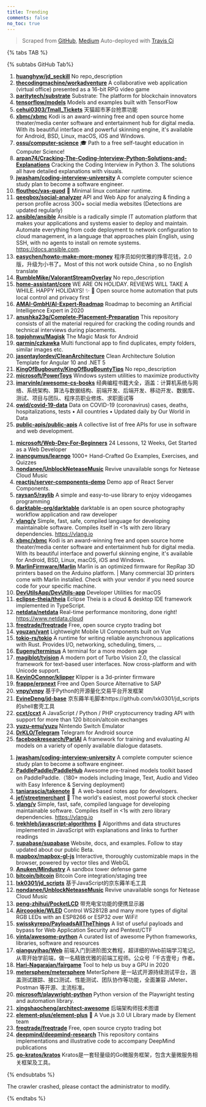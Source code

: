 ```yaml
---
title: Trending
comments: false
no_toc: true
---
```


> Scraped from [GitHub](https://github.com/trending), [Medium](https://medium.com/topic/popular)
Auto-deployed with [Travis Ci](https://travis-ci.org/)

{% tabs TAB %}
<!-- tab GitHub -->
{% subtabs GitHub Tab%}
<!-- tab Daily -->
1. [**huanghyw/jd_seckill**](https://github.com/huanghyw/jd_seckill)
No repo_description
2. [**thecodingmachine/workadventure**](https://github.com/thecodingmachine/workadventure)
A collaborative web application (virtual office) presented as a 16-bit RPG video game
3. [**paritytech/substrate**](https://github.com/paritytech/substrate)
Substrate: The platform for blockchain innovators
4. [**tensorflow/models**](https://github.com/tensorflow/models)
Models and examples built with TensorFlow
5. [**cehui0303/Tmall_Tickets**](https://github.com/cehui0303/Tmall_Tickets)
天猫超市茅台抢票功能
6. [**xbmc/xbmc**](https://github.com/xbmc/xbmc)
Kodi is an award-winning free and open source home theater/media center software and entertainment hub for digital media. With its beautiful interface and powerful skinning engine, it's available for Android, BSD, Linux, macOS, iOS and Windows.
7. [**ossu/computer-science**](https://github.com/ossu/computer-science)
🎓 Path to a free self-taught education in Computer Science!
8. [**arpan74/Cracking-The-Coding-Interview-Python-Solutions-and-Explanations**](https://github.com/arpan74/Cracking-The-Coding-Interview-Python-Solutions-and-Explanations)
Cracking the Coding Interview in Python 3. The solutions all have detailed explanations with visuals.
9. [**jwasham/coding-interview-university**](https://github.com/jwasham/coding-interview-university)
A complete computer science study plan to become a software engineer.
10. [**flouthoc/vas-quod**](https://github.com/flouthoc/vas-quod)
🚡 Minimal linux container runtime.
11. [**qeeqbox/social-analyzer**](https://github.com/qeeqbox/social-analyzer)
API and Web App for analyzing & finding a person profile across 300+ social media websites (Detections are updated regularly)
12. [**ansible/ansible**](https://github.com/ansible/ansible)
Ansible is a radically simple IT automation platform that makes your applications and systems easier to deploy and maintain. Automate everything from code deployment to network configuration to cloud management, in a language that approaches plain English, using SSH, with no agents to install on remote systems. https://docs.ansible.com.
13. [**easychen/howto-make-more-money**](https://github.com/easychen/howto-make-more-money)
程序员如何优雅的挣零花钱，2.0版，升级为小书了。Most of this not work outside China , so no English translate
14. [**RumbleMike/ValorantStreamOverlay**](https://github.com/RumbleMike/ValorantStreamOverlay)
No repo_description
15. [**home-assistant/core**](https://github.com/home-assistant/core)
WE ARE ON HOLIDAY. REVIEWS WILL TAKE A WHILE. HAPPY HOLIDAYS! ✨ 🏡 Open source home automation that puts local control and privacy first
16. [**AMAI-GmbH/AI-Expert-Roadmap**](https://github.com/AMAI-GmbH/AI-Expert-Roadmap)
Roadmap to becoming an Artificial Intelligence Expert in 2020
17. [**anushka23g/Complete-Placement-Preparation**](https://github.com/anushka23g/Complete-Placement-Preparation)
This repository consists of all the material required for cracking the coding rounds and technical interviews during placements.
18. [**topjohnwu/Magisk**](https://github.com/topjohnwu/Magisk)
The Magic Mask for Android
19. [**qarmin/czkawka**](https://github.com/qarmin/czkawka)
Multi functional app to find duplicates, empty folders, similar images etc.
20. [**jasontaylordev/CleanArchitecture**](https://github.com/jasontaylordev/CleanArchitecture)
Clean Architecture Solution Template for Angular 10 and .NET 5
21. [**KingOfBugbounty/KingOfBugBountyTips**](https://github.com/KingOfBugbounty/KingOfBugBountyTips)
No repo_description
22. [**microsoft/PowerToys**](https://github.com/microsoft/PowerToys)
Windows system utilities to maximize productivity
23. [**imarvinle/awesome-cs-books**](https://github.com/imarvinle/awesome-cs-books)
经典编程书籍大全，涵盖：计算机系统与网络、系统架构、算法与数据结构、前端开发、后端开发、移动开发、数据库、测试、项目与团队、程序员职业修炼、求职面试等
24. [**owid/covid-19-data**](https://github.com/owid/covid-19-data)
Data on COVID-19 (coronavirus) cases, deaths, hospitalizations, tests • All countries • Updated daily by Our World in Data
25. [**public-apis/public-apis**](https://github.com/public-apis/public-apis)
A collective list of free APIs for use in software and web development.
<!-- endtab -->
<!-- tab Weekly -->
1. [**microsoft/Web-Dev-For-Beginners**](https://github.com/microsoft/Web-Dev-For-Beginners)
24 Lessons, 12 Weeks, Get Started as a Web Developer
2. [**inancgumus/learngo**](https://github.com/inancgumus/learngo)
1000+ Hand-Crafted Go Examples, Exercises, and Quizzes
3. [**nondanee/UnblockNeteaseMusic**](https://github.com/nondanee/UnblockNeteaseMusic)
Revive unavailable songs for Netease Cloud Music
4. [**reactjs/server-components-demo**](https://github.com/reactjs/server-components-demo)
Demo app of React Server Components.
5. [**raysan5/raylib**](https://github.com/raysan5/raylib)
A simple and easy-to-use library to enjoy videogames programming
6. [**darktable-org/darktable**](https://github.com/darktable-org/darktable)
darktable is an open source photography workflow application and raw developer
7. [**vlang/v**](https://github.com/vlang/v)
Simple, fast, safe, compiled language for developing maintainable software. Compiles itself in <1s with zero library dependencies. https://vlang.io
8. [**xbmc/xbmc**](https://github.com/xbmc/xbmc)
Kodi is an award-winning free and open source home theater/media center software and entertainment hub for digital media. With its beautiful interface and powerful skinning engine, it's available for Android, BSD, Linux, macOS, iOS and Windows.
9. [**MarlinFirmware/Marlin**](https://github.com/MarlinFirmware/Marlin)
Marlin is an optimized firmware for RepRap 3D printers based on the Arduino platform. | Many commercial 3D printers come with Marlin installed. Check with your vendor if you need source code for your specific machine.
10. [**DevUtilsApp/DevUtils-app**](https://github.com/DevUtilsApp/DevUtils-app)
Developer Utilities for macOS
11. [**eclipse-theia/theia**](https://github.com/eclipse-theia/theia)
Eclipse Theia is a cloud & desktop IDE framework implemented in TypeScript.
12. [**netdata/netdata**](https://github.com/netdata/netdata)
Real-time performance monitoring, done right! https://www.netdata.cloud
13. [**freqtrade/freqtrade**](https://github.com/freqtrade/freqtrade)
Free, open source crypto trading bot
14. [**youzan/vant**](https://github.com/youzan/vant)
Lightweight Mobile UI Components built on Vue
15. [**tokio-rs/tokio**](https://github.com/tokio-rs/tokio)
A runtime for writing reliable asynchronous applications with Rust. Provides I/O, networking, scheduling, timers, ...
16. [**Eugeny/terminus**](https://github.com/Eugeny/terminus)
A terminal for a more modern age
17. [**magiblot/tvision**](https://github.com/magiblot/tvision)
A modern port of Turbo Vision 2.0, the classical framework for text-based user interfaces. Now cross-platform and with Unicode support.
18. [**KevinOConnor/klipper**](https://github.com/KevinOConnor/klipper)
Klipper is a 3d-printer firmware
19. [**frappe/erpnext**](https://github.com/frappe/erpnext)
Free and Open Source Alternative to SAP
20. [**vnpy/vnpy**](https://github.com/vnpy/vnpy)
基于Python的开源量化交易平台开发框架
21. [**EvineDeng/jd-base**](https://github.com/EvineDeng/jd-base)
京东薅羊毛脚本https://github.com/lxk0301/jd_scripts 的shell套壳工具
22. [**ccxt/ccxt**](https://github.com/ccxt/ccxt)
A JavaScript / Python / PHP cryptocurrency trading API with support for more than 120 bitcoin/altcoin exchanges
23. [**yuzu-emu/yuzu**](https://github.com/yuzu-emu/yuzu)
Nintendo Switch Emulator
24. [**DrKLO/Telegram**](https://github.com/DrKLO/Telegram)
Telegram for Android source
25. [**facebookresearch/ParlAI**](https://github.com/facebookresearch/ParlAI)
A framework for training and evaluating AI models on a variety of openly available dialogue datasets.
<!-- endtab -->
<!-- tab Monthly -->
1. [**jwasham/coding-interview-university**](https://github.com/jwasham/coding-interview-university)
A complete computer science study plan to become a software engineer.
2. [**PaddlePaddle/PaddleHub**](https://github.com/PaddlePaddle/PaddleHub)
Awesome pre-trained models toolkit based on PaddlePaddle.（180+ models including Image, Text, Audio and Video with Easy Inference & Serving deployment)
3. [**taniarascia/takenote**](https://github.com/taniarascia/takenote)
📝 ‎ A web-based notes app for developers.
4. [**jef/streetmerchant**](https://github.com/jef/streetmerchant)
🤖 The world's easiest, most powerful stock checker
5. [**vlang/v**](https://github.com/vlang/v)
Simple, fast, safe, compiled language for developing maintainable software. Compiles itself in <1s with zero library dependencies. https://vlang.io
6. [**trekhleb/javascript-algorithms**](https://github.com/trekhleb/javascript-algorithms)
📝 Algorithms and data structures implemented in JavaScript with explanations and links to further readings
7. [**supabase/supabase**](https://github.com/supabase/supabase)
Website, docs, and examples. Follow to stay updated about our public Beta.
8. [**mapbox/mapbox-gl-js**](https://github.com/mapbox/mapbox-gl-js)
Interactive, thoroughly customizable maps in the browser, powered by vector tiles and WebGL
9. [**Anuken/Mindustry**](https://github.com/Anuken/Mindustry)
A sandbox tower defense game
10. [**bitcoin/bitcoin**](https://github.com/bitcoin/bitcoin)
Bitcoin Core integration/staging tree
11. [**lxk0301/jd_scripts**](https://github.com/lxk0301/jd_scripts)
基于JavaScript的京东薅羊毛工具
12. [**nondanee/UnblockNeteaseMusic**](https://github.com/nondanee/UnblockNeteaseMusic)
Revive unavailable songs for Netease Cloud Music
13. [**peng-zhihui/PocketLCD**](https://github.com/peng-zhihui/PocketLCD)
带充电宝功能的便携显示器
14. [**Aircoookie/WLED**](https://github.com/Aircoookie/WLED)
Control WS2812B and many more types of digital RGB LEDs with an ESP8266 or ESP32 over WiFi!
15. [**swisskyrepo/PayloadsAllTheThings**](https://github.com/swisskyrepo/PayloadsAllTheThings)
A list of useful payloads and bypass for Web Application Security and Pentest/CTF
16. [**vinta/awesome-python**](https://github.com/vinta/awesome-python)
A curated list of awesome Python frameworks, libraries, software and resources
17. [**qianguyihao/Web**](https://github.com/qianguyihao/Web)
前端入门到进阶图文教程，超详细的Web前端学习笔记。从零开始学前端，做一名精致优雅的前端工程师。公众号「千古壹号」作者。
18. [**Hari-Nagarajan/fairgame**](https://github.com/Hari-Nagarajan/fairgame)
Tool to help us buy a GPU in 2020
19. [**metersphere/metersphere**](https://github.com/metersphere/metersphere)
MeterSphere 是一站式开源持续测试平台，涵盖测试跟踪、接口测试、性能测试、团队协作等功能，全面兼容 JMeter、Postman 等开源、主流标准。
20. [**microsoft/playwright-python**](https://github.com/microsoft/playwright-python)
Python version of the Playwright testing and automation library.
21. [**xingshaocheng/architect-awesome**](https://github.com/xingshaocheng/architect-awesome)
后端架构师技术图谱
22. [**element-plus/element-plus**](https://github.com/element-plus/element-plus)
🎉 A Vue.js 3.0 UI Library made by Element team
23. [**freqtrade/freqtrade**](https://github.com/freqtrade/freqtrade)
Free, open source crypto trading bot
24. [**deepmind/deepmind-research**](https://github.com/deepmind/deepmind-research)
This repository contains implementations and illustrative code to accompany DeepMind publications
25. [**go-kratos/kratos**](https://github.com/go-kratos/kratos)
Kratos是一套轻量级的Go微服务框架，包含大量微服务相关框架及工具。
<!-- endtab -->
{% endsubtabs %}
<!-- endtab -->
<!-- tab Medium -->
The crawler crashed, please contact the administrator to modify.
<!-- endtab -->
{% endtabs %}
